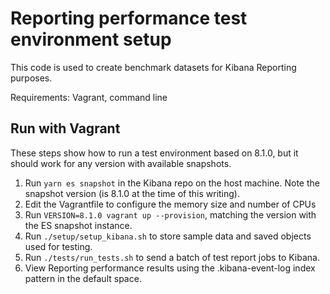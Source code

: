 # Reporting performance test environment setup

This code is used to create benchmark datasets for Kibana Reporting purposes.

Requirements: Vagrant, command line

## Run with Vagrant

These steps show how to run a test environment based on 8.1.0, but it should work for any version with available snapshots.

1. Run `yarn es snapshot` in the Kibana repo on the host machine. Note the snapshot version (is 8.1.0 at the time of this writing).
1. Edit the Vagrantfile to configure the memory size and number of CPUs
1. Run `VERSION=8.1.0 vagrant up --provision`, matching the version with the ES snapshot instance.
1. Run `./setup/setup_kibana.sh` to store sample data and saved objects used for testing.
1. Run `./tests/run_tests.sh` to send a batch of test report jobs to Kibana.
1. View Reporting performance results using the .kibana-event-log index pattern in the default space.
